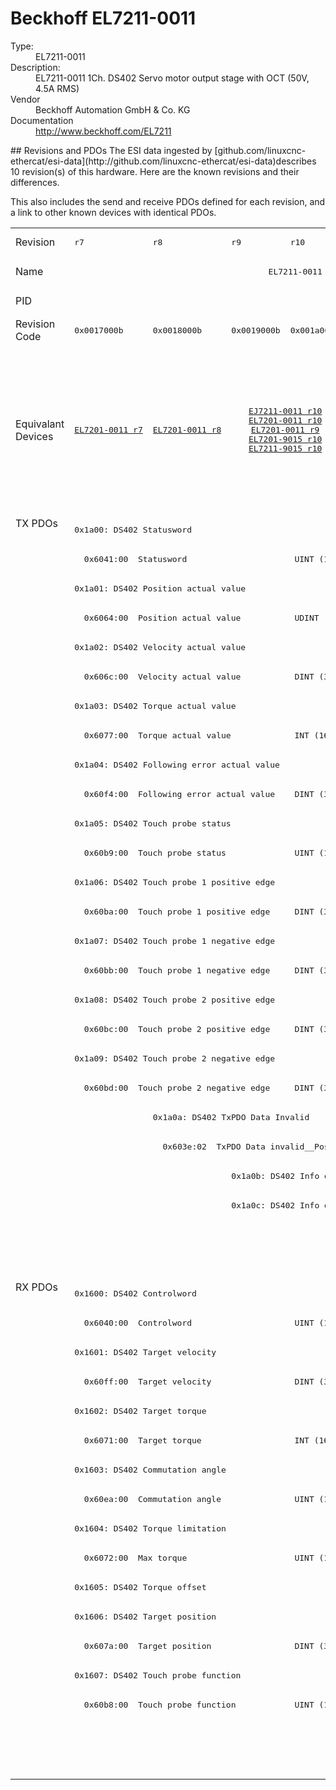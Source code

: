 #  Beckhoff EL7211-0011

<dl>
  <dt>Type:</dt><dd>EL7211-0011</dd>
  <dt>Description:</dt><dd>EL7211-0011 1Ch. DS402 Servo motor output stage with OCT (50V, 4.5A RMS)</dd>
  <dt>Vendor</dt><dd>Beckhoff Automation GmbH & Co. KG</dd>
  <dt>Documentation</dt><dd><a href="http://www.beckhoff.com/EL7211">http://www.beckhoff.com/EL7211</a></dd>
</dl>
## Revisions and PDOs
The ESI data ingested by [github.com/linuxcnc-ethercat/esi-data](http://github.com/linuxcnc-ethercat/esi-data)describes 10 revision(s) of this hardware.  Here are the known revisions and their differences.

This also includes the send and receive PDOs defined for each revision, and a link to other known devices with identical PDOs.

<table>
<tr >
<td class="first">Revision</td>
<td ><pre>r7</pre></td>
<td ><pre>r8</pre></td>
<td ><pre>r9</pre></td>
<td ><pre>r10</pre></td>
<td ><pre>r11</pre></td>
<td ><pre>r12</pre></td>
<td ><pre>r13</pre></td>
<td ><pre>r14</pre></td>
<td ><pre>r15</pre></td>
<td ><pre>r16</pre></td>
</tr>
<tr >
<td class="first">Name</td>
<td  colspan=10 align="center"><pre>EL7211-0011 1Ch. DS402 Servo motor output stage with OCT (50V, 4.5A RMS)</pre></td>
</tr>
<tr >
<td class="first">PID</td>
<td  colspan=10 align="center"><pre>0x1c2b3052</pre></td>
</tr>
<tr >
<td class="first">Revision Code</td>
<td ><pre>0x0017000b</pre></td>
<td ><pre>0x0018000b</pre></td>
<td ><pre>0x0019000b</pre></td>
<td ><pre>0x001a000b</pre></td>
<td ><pre>0x001b000b</pre></td>
<td ><pre>0x001c000b</pre></td>
<td ><pre>0x001d000b</pre></td>
<td ><pre>0x001e000b</pre></td>
<td ><pre>0x001f000b</pre></td>
<td ><pre>0x0020000b</pre></td>
</tr>
<tr >
<td class="first">Equivalant Devices</td>
<td ><pre><a href="EL7201-0011">EL7201-0011 r7</a></pre></td>
<td ><pre><a href="EL7201-0011">EL7201-0011 r8</a></pre></td>
<td  colspan=2 align="center"><pre><a href="EJ7211-0011">EJ7211-0011 r10</a><br/><a href="EL7201-0011">EL7201-0011 r10</a><br/><a href="EL7201-0011">EL7201-0011 r9</a><br/><a href="EL7201-9015">EL7201-9015 r10</a><br/><a href="EL7211-9015">EL7211-9015 r10</a></pre></td>
<td  colspan=3 align="center"><pre><a href="EJ7211-0011">EJ7211-0011 r11</a><br/><a href="EJ7211-0011">EJ7211-0011 r12</a><br/><a href="EJ7211-0011">EJ7211-0011 r13</a><br/><a href="EJ7211-9415">EJ7211-9415 r13</a><br/><a href="EL7201-0011">EL7201-0011 r11</a><br/><a href="EL7201-0011">EL7201-0011 r12</a><br/><a href="EL7201-0011">EL7201-0011 r13</a><br/><a href="EL7201-9015">EL7201-9015 r11</a><br/><a href="EL7201-9015">EL7201-9015 r12</a><br/><a href="EL7201-9015">EL7201-9015 r13</a><br/><a href="EL7211-9015">EL7211-9015 r11</a><br/><a href="EL7211-9015">EL7211-9015 r12</a><br/><a href="EL7211-9015">EL7211-9015 r13</a><br/><a href="EL7221-9015">EL7221-9015 r12</a><br/><a href="EL7221-9015">EL7221-9015 r13</a><br/><a href="EP7211-0035">EP7211-0035 r13</a></pre></td>
<td  colspan=2 align="center"><pre><a href="EJ7211-0011">EJ7211-0011 r14</a><br/><a href="EJ7211-0011">EJ7211-0011 r15</a><br/><a href="EJ7211-9415">EJ7211-9415 r14</a><br/><a href="EJ7211-9415">EJ7211-9415 r15</a><br/><a href="EL7201-0011">EL7201-0011 r14</a><br/><a href="EL7201-0011">EL7201-0011 r15</a><br/><a href="EL7201-9015">EL7201-9015 r14</a><br/><a href="EL7201-9015">EL7201-9015 r15</a><br/><a href="EL7211-9015">EL7211-9015 r14</a><br/><a href="EL7211-9015">EL7211-9015 r15</a><br/><a href="EL7221-9015">EL7221-9015 r14</a><br/><a href="EL7221-9015">EL7221-9015 r15</a><br/><a href="EP7211-0035">EP7211-0035 r14</a><br/><a href="EP7211-0035">EP7211-0035 r15</a></pre></td>
<td ><pre><a href="EJ7211-0011">EJ7211-0011 r16</a><br/><a href="EJ7211-9415">EJ7211-9415 r16</a><br/><a href="EL7201-0011">EL7201-0011 r16</a><br/><a href="EL7201-9015">EL7201-9015 r16</a><br/><a href="EL7211-9015">EL7211-9015 r16</a><br/><a href="EL7221-9015">EL7221-9015 r16</a><br/><a href="EP7211-0035">EP7211-0035 r16</a></pre></td>
</tr>
<tr class="txpdo pdosection">
<td class="first" rowspan=26 valign=top>TX PDOs</td>
<td colspan=10 align="left"><pre>0x1a00: DS402 Statusword</pre></td>
<td></td>
</tr>
<tr class="txpdo">
<td  colspan=10 align="left"><pre>  0x6041:00  Statusword                      UINT (16 bits)</pre></td>
</tr>
<tr class="txpdo pdosection">
<td  colspan=10 align="left"><pre>0x1a01: DS402 Position actual value</pre></td>
</tr>
<tr class="txpdo">
<td  colspan=10 align="left"><pre>  0x6064:00  Position actual value           UDINT (32 bits)</pre></td>
</tr>
<tr class="txpdo pdosection">
<td  colspan=10 align="left"><pre>0x1a02: DS402 Velocity actual value</pre></td>
</tr>
<tr class="txpdo">
<td  colspan=10 align="left"><pre>  0x606c:00  Velocity actual value           DINT (32 bits)</pre></td>
</tr>
<tr class="txpdo pdosection">
<td  colspan=10 align="left"><pre>0x1a03: DS402 Torque actual value</pre></td>
</tr>
<tr class="txpdo">
<td  colspan=10 align="left"><pre>  0x6077:00  Torque actual value             INT (16 bits)</pre></td>
</tr>
<tr class="txpdo pdosection">
<td  colspan=10 align="left"><pre>0x1a04: DS402 Following error actual value</pre></td>
</tr>
<tr class="txpdo">
<td  colspan=10 align="left"><pre>  0x60f4:00  Following error actual value    DINT (32 bits)</pre></td>
</tr>
<tr class="txpdo pdosection">
<td  colspan=10 align="left"><pre>0x1a05: DS402 Touch probe status</pre></td>
</tr>
<tr class="txpdo">
<td  colspan=10 align="left"><pre>  0x60b9:00  Touch probe status              UINT (16 bits)</pre></td>
</tr>
<tr class="txpdo pdosection">
<td  colspan=10 align="left"><pre>0x1a06: DS402 Touch probe 1 positive edge</pre></td>
</tr>
<tr class="txpdo">
<td  colspan=10 align="left"><pre>  0x60ba:00  Touch probe 1 positive edge     DINT (32 bits)</pre></td>
</tr>
<tr class="txpdo pdosection">
<td  colspan=10 align="left"><pre>0x1a07: DS402 Touch probe 1 negative edge</pre></td>
</tr>
<tr class="txpdo">
<td  colspan=10 align="left"><pre>  0x60bb:00  Touch probe 1 negative edge     DINT (32 bits)</pre></td>
</tr>
<tr class="txpdo pdosection">
<td  colspan=10 align="left"><pre>0x1a08: DS402 Touch probe 2 positive edge</pre></td>
</tr>
<tr class="txpdo">
<td  colspan=10 align="left"><pre>  0x60bc:00  Touch probe 2 positive edge     DINT (32 bits)</pre></td>
</tr>
<tr class="txpdo pdosection">
<td  colspan=10 align="left"><pre>0x1a09: DS402 Touch probe 2 negative edge</pre></td>
</tr>
<tr class="txpdo">
<td  colspan=10 align="left"><pre>  0x60bd:00  Touch probe 2 negative edge     DINT (32 bits)</pre></td>
</tr>
<tr class="txpdo pdosection">
<td ></td>
<td  colspan=9 align="left"><pre>0x1a0a: DS402 TxPDO Data Invalid</pre></td>
</tr>
<tr class="txpdo">
<td ></td>
<td  colspan=9 align="left"><pre>  0x603e:02  TxPDO Data invalid__Position actual value  BOOL</pre></td>
</tr>
<tr class="txpdo pdosection">
<td  colspan=2 align="left"></td>
<td  colspan=8 align="left"><pre>0x1a0b: DS402 Info data 1</pre></td>
</tr>
<tr class="txpdo pdosection">
<td  colspan=2 align="left"></td>
<td  colspan=8 align="left"><pre>0x1a0c: DS402 Info data 2</pre></td>
</tr>
<tr class="txpdo pdosection">
<td  colspan=7 align="left"></td>
<td  colspan=3 align="left"><pre>0x1a0e: DS402 Modes of operation display</pre></td>
</tr>
<tr class="txpdo">
<td  colspan=7 align="left"></td>
<td  colspan=3 align="left"><pre>  0x6061:00  Modes of operation display      USINT (8 bits)</pre></td>
</tr>
<tr class="rxpdo pdosection">
<td class="first" rowspan=17 valign=top>RX PDOs</td>
<td colspan=10 align="left"><pre>0x1600: DS402 Controlword</pre></td>
<td></td>
</tr>
<tr class="rxpdo">
<td  colspan=10 align="left"><pre>  0x6040:00  Controlword                     UINT (16 bits)</pre></td>
</tr>
<tr class="rxpdo pdosection">
<td  colspan=10 align="left"><pre>0x1601: DS402 Target velocity</pre></td>
</tr>
<tr class="rxpdo">
<td  colspan=10 align="left"><pre>  0x60ff:00  Target velocity                 DINT (32 bits)</pre></td>
</tr>
<tr class="rxpdo pdosection">
<td  colspan=10 align="left"><pre>0x1602: DS402 Target torque</pre></td>
</tr>
<tr class="rxpdo">
<td  colspan=10 align="left"><pre>  0x6071:00  Target torque                   INT (16 bits)</pre></td>
</tr>
<tr class="rxpdo pdosection">
<td  colspan=10 align="left"><pre>0x1603: DS402 Commutation angle</pre></td>
</tr>
<tr class="rxpdo">
<td  colspan=10 align="left"><pre>  0x60ea:00  Commutation angle               UINT (16 bits)</pre></td>
</tr>
<tr class="rxpdo pdosection">
<td  colspan=10 align="left"><pre>0x1604: DS402 Torque limitation</pre></td>
</tr>
<tr class="rxpdo">
<td  colspan=10 align="left"><pre>  0x6072:00  Max torque                      UINT (16 bits)</pre></td>
</tr>
<tr class="rxpdo pdosection">
<td  colspan=10 align="left"><pre>0x1605: DS402 Torque offset</pre></td>
</tr>
<tr class="rxpdo pdosection">
<td  colspan=10 align="left"><pre>0x1606: DS402 Target position</pre></td>
</tr>
<tr class="rxpdo">
<td  colspan=10 align="left"><pre>  0x607a:00  Target position                 DINT (32 bits)</pre></td>
</tr>
<tr class="rxpdo pdosection">
<td  colspan=10 align="left"><pre>0x1607: DS402 Touch probe function</pre></td>
</tr>
<tr class="rxpdo">
<td  colspan=10 align="left"><pre>  0x60b8:00  Touch probe function            UINT (16 bits)</pre></td>
</tr>
<tr class="rxpdo pdosection">
<td  colspan=7 align="left"></td>
<td  colspan=3 align="left"><pre>0x1608: DS402 Modes of operation</pre></td>
</tr>
<tr class="rxpdo">
<td  colspan=7 align="left"></td>
<td  colspan=3 align="left"><pre>  0x6060:00  Modes of operation              USINT (8 bits)</pre></td>
</tr>
</table>

